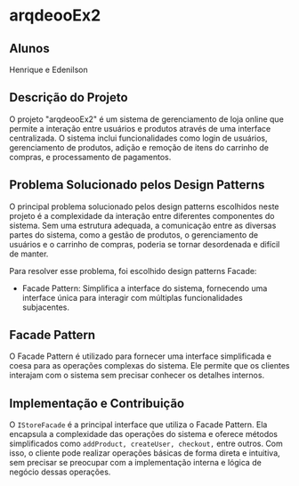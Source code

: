 # arqdeooEx2

## Alunos
Henrique e Edenilson

## Descrição do Projeto
O projeto "arqdeooEx2" é um sistema de gerenciamento de loja online que permite a interação entre usuários e produtos através de uma interface centralizada. O sistema inclui funcionalidades como login de usuários, gerenciamento de produtos, adição e remoção de itens do carrinho de compras, e processamento de pagamentos.

## Problema Solucionado pelos Design Patterns
O principal problema solucionado pelos design patterns escolhidos neste projeto é a complexidade da interação entre diferentes componentes do sistema. Sem uma estrutura adequada, a comunicação entre as diversas partes do sistema, como a gestão de produtos, o gerenciamento de usuários e o carrinho de compras, poderia se tornar desordenada e difícil de manter.

Para resolver esse problema, foi escolhido design patterns Facade:
- Facade Pattern: Simplifica a interface do sistema, fornecendo uma interface única para interagir com múltiplas funcionalidades subjacentes.

## Facade Pattern
O Facade Pattern é utilizado para fornecer uma interface simplificada e coesa para as operações complexas do sistema. Ele permite que os clientes interajam com o sistema sem precisar conhecer os detalhes internos.

## Implementação e Contribuição
O `IStoreFacade` é a principal interface que utiliza o Facade Pattern. Ela encapsula a complexidade das operações do sistema e oferece métodos simplificados como `addProduct, createUser, checkout,` entre outros. Com isso, o cliente pode realizar operações básicas de forma direta e intuitiva, sem precisar se preocupar com a implementação interna e lógica de negócio dessas operações.
